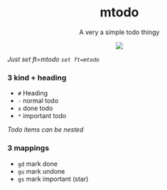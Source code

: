 <h1 align="center">mtodo</h1>
<p align="center">A very a simple todo thingy</p>
<p align="center">
  <img src="https://i.imgur.com/eNX2ucF.png">
</p>

_Just set ft=mtodo `set ft=mtodo`_

### 3 kind + heading

- `#` Heading
- `-` normal todo
- `x` done todo
- `*` important todo

_Todo items can be nested_

### 3 mappings

- `gd` mark done
- `gu` mark undone
- `gs` mark important (star)

